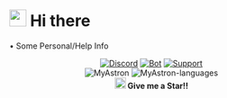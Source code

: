 # <img src="https://images-ext-1.discordapp.net/external/eMHLWGSbKWexA-RU-4vGzg95HBvoWbMu2yhbb_r2u50/https/cdn.discordapp.com/emojis/837578068553891900.gif" height="30"> Hi there
 • Some Personal/Help Info<br><p align="center">
[![Discord](https://img.shields.io/badge/Discord-7289da?style=for-the-badge&logo=discord&logoColor=white)](https://discord.gg/4BVSgjP9ZP)
[![Bot](https://img.shields.io/badge/🌐%20Discord%20Bot-424549?style=for-the-badge&logo=&logoColor=white)](https://off-topic.ml/)
[![Support](https://img.shields.io/badge/Support%20Bot%20Server-36393e?style=for-the-badge&logo=&logoColor=white)](https://discord.gg/x8nCQ4nVPV)<br>
![MyAstron](https://github-readme-stats.vercel.app/api?username=MyAstron&show_icons=true&title_color=00bcd4&icon_color=00bcd4&text_color=FFFFFF&bg_color=000000)
  ![MyAstron-languages](https://github-readme-stats.vercel.app/api/top-langs/?username=MyAstron&title_color=00bcd4&text_color=fbd334&bg_color=000&layout=compact "Languages")<br>
 <img src="https://i.ibb.co/TLB8VLF/star.gif" width="20"><strong> Give me a Star!! </strong></p>

